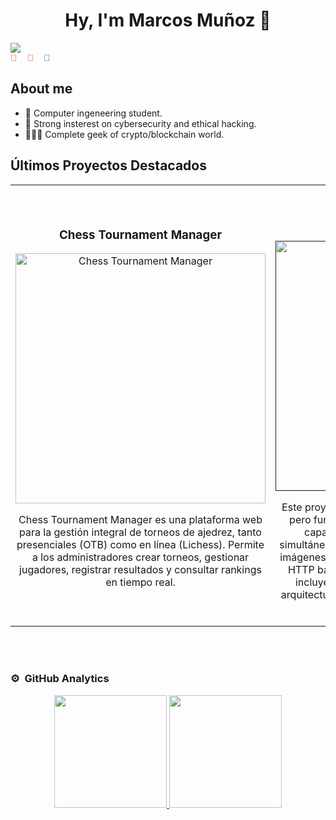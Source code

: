 <div align="center">
<h1 align="center">Hy, I'm Marcos Muñoz 👋</h1>
</div>
<img src="https://imagizer.imageshack.com/img922/2636/nEWr22.jpg">
<!-- Incluye esto en tu <head> si aún no usas Font Awesome -->
<link rel="stylesheet" href="https://cdnjs.cloudflare.com/ajax/libs/font-awesome/6.5.0/css/all.min.css" integrity="sha512-..." crossorigin="anonymous" referrerpolicy="no-referrer" />

<div style="display: flex; gap: 1rem; align-items: center; font-family: sans-serif;">

  <!-- Gmail -->
  <a href="mailto:marcosmunozmerchan@gmail.com" target="_blank" style="text-decoration: none; color: #EA4335;">
    <i class="fas fa-envelope"></i> 📧
  </a>

  <!-- Instagram -->
  <a href="https://instagram.com/marcos.009" target="_blank" style="text-decoration: none; color: #E4405F;">
    <i class="fab fa-instagram"></i> 📸
  </a>

  <!-- LinkedIn -->
  <a href="https://www.linkedin.com/in/marcos-mu%C3%B1oz-53a64a333/" target="_blank" style="text-decoration: none; color: #0077B5;">
    <i class="fab fa-linkedin"></i> 💼
  </a>

</div>


## About me

- 📗 Computer ingeneering student.
- 🔐 Strong insterest on cybersecurity and ethical hacking.
- 🧑🏻‍💻 Complete geek of crypto/blockchain world.

## Últimos Proyectos Destacados
<table>
<tr>
<td width="50%">
<h3 align="center">Chess Tournament Manager</h3>
<div align="center">
<a href="https://github.com/marcosmm1701/PSI" target="_blank"><img src="https://i.imgur.com/5AFiALM.png" width="400" alt="Chess Tournament Manager"></a>

<p>Chess Tournament Manager es una plataforma web para la gestión integral de torneos de ajedrez, tanto presenciales (OTB) como en línea (Lichess). Permite a los administradores crear torneos, gestionar jugadores, registrar resultados y consultar rankings en tiempo real.</p>
</div>
                                                                                      
</td>

<td width="50%">
               <br>
<h3 align="center">Servidor Web</h3>
<div align="center">                                       
<a href="" target="_blank"><img src="https://i.imgur.com/VoK3uA3.png" width="400" alt="Servidor http"></a>
<br>
</p>Este proyecto implementa un <strong>servidor web</strong> simple pero funcional utilizando sockets en Python. Es capaz de gestionar múltiples conexiones simultáneas, servir contenido estático (HTML, CSS, imágenes) y responder correctamente a peticiones HTTP básicas (GET, POST, OPTIONS). Además, incluye gestión de errores (como 404) y una arquitectura modular que facilita su comprensión y extensión.</p>
</div>                                                             
</table>                                                                                 
</div>
<br>
                                                              
</div>
<br>

### ⚙️ &nbsp;GitHub Analytics

<p align="center">
<a href="https://github.com/marcosmm1701">
  <img height="180em" src="https://github-readme-stats-eight-theta.vercel.app/api?username=marcosmm1701&show_icons=true&theme=algolia&include_all_commits=true&count_private=true"/>
  <img height="180em" src="https://github-readme-stats-eight-theta.vercel.app/api/top-langs/?username=marcosmm1701&layout=compact&langs_count=8&theme=algolia"/>
</a>
</p>
